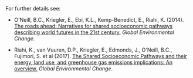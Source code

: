 
For further details see:

* O'Neill, B.C., Kriegler, E., Ebi, K.L., Kemp-Benedict, E., Riahi, K. (2014). <a href="https://www.sciencedirect.com/science/article/pii/S0959378015000060" target="_blank">The roads ahead: Narratives for shared socioeconomic pathways describing world futures in the 21st century.</a> *Global Environmental Change*.

* Riahi, K., van Vuuren, D.P., Kriegler, E., Edmonds, J., O'Neill, B.C., Fujimori, S. et al (2017). <a href="https://www.sciencedirect.com/science/article/pii/S0959378016300681" target="_blank">The Shared Socioeconomic Pathways and their energy, land use, and greenhouse gas emissions implications: An overview.</a> *Global Environmental Change*.
